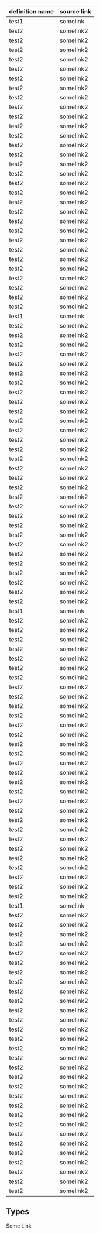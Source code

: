 | definition name | source link |
|---|---|
| test1 | <a id="row1"></a>somelink |
| test2 | somelink2 |
| test2 | somelink2 |
| test2 | somelink2 |
| test2 | somelink2 |
| test2 | somelink2 |
| test2 | somelink2 |
| test2 | somelink2 |
| test2 | somelink2 |
| test2 | somelink2 |
| test2 | somelink2 |
| test2 | somelink2 |
| test2 | somelink2 |
| test2 | somelink2 |
| test2 | somelink2 |
| test2 | somelink2 |
| test2 | somelink2 |
| test2 | somelink2 |
| test2 | somelink2 |
| test2 | somelink2 |
| test2 | somelink2 |
| test2 | somelink2 |
| test2 | somelink2 |
| test2 | somelink2 |
| test2 | somelink2 |
| test2 | somelink2 |
| test2 | somelink2 |
| test2 | somelink2 |
| test2 | somelink2 |
| test2 | somelink2 |
| test2 | <a id="row1222"></a>somelink2 |
| test1 | <a id="row1"></a>somelink |
| test2 | somelink2 |
| test2 | somelink2 |
| test2 | somelink2 |
| test2 | somelink2 |
| test2 | somelink2 |
| test2 | somelink2 |
| test2 | somelink2 |
| test2 | somelink2 |
| test2 | somelink2 |
| test2 | somelink2 |
| test2 | somelink2 |
| test2 | somelink2 |
| test2 | somelink2 |
| test2 | somelink2 |
| test2 | somelink2 |
| test2 | somelink2 |
| test2 | somelink2 |
| test2 | somelink2 |
| test2 | somelink2 |
| test2 | somelink2 |
| test2 | somelink2 |
| test2 | somelink2 |
| test2 | somelink2 |
| test2 | somelink2 |
| test2 | somelink2 |
| test2 | somelink2 |
| test2 | somelink2 |
| test2 | somelink2 |
| test2 | somelink2 |
| test2 | <a id="row1222"></a>somelink2 |
| test1 | <a id="row1"></a>somelink |
| test2 | somelink2 |
| test2 | somelink2 |
| test2 | somelink2 |
| test2 | somelink2 |
| test2 | somelink2 |
| test2 | somelink2 |
| test2 | somelink2 |
| test2 | somelink2 |
| test2 | somelink2 |
| test2 | somelink2 |
| test2 | somelink2 |
| test2 | somelink2 |
| test2 | somelink2 |
| test2 | somelink2 |
| test2 | somelink2 |
| test2 | somelink2 |
| test2 | somelink2 |
| test2 | somelink2 |
| test2 | somelink2 |
| test2 | somelink2 |
| test2 | somelink2 |
| test2 | somelink2 |
| test2 | somelink2 |
| test2 | somelink2 |
| test2 | somelink2 |
| test2 | somelink2 |
| test2 | somelink2 |
| test2 | somelink2 |
| test2 | somelink2 |
| test2 | <a id="row1222"></a>somelink2 |
| test1 | <a id="row1"></a>somelink |
| test2 | somelink2 |
| test2 | somelink2 |
| test2 | somelink2 |
| test2 | somelink2 |
| test2 | somelink2 |
| test2 | somelink2 |
| test2 | somelink2 |
| test2 | somelink2 |
| test2 | somelink2 |
| test2 | somelink2 |
| test2 | somelink2 |
| test2 | somelink2 |
| test2 | somelink2 |
| test2 | somelink2 |
| test2 | somelink2 |
| test2 | somelink2 |
| test2 | somelink2 |
| test2 | somelink2 |
| test2 | somelink2 |
| test2 | somelink2 |
| test2 | somelink2 |
| test2 | somelink2 |
| test2 | somelink2 |
| test2 | somelink2 |
| test2 | somelink2 |
| test2 | somelink2 |
| test2 | somelink2 |
| test2 | somelink2 |
| test2 | somelink2 |
| test2 | <a id="row1222"></a>somelink2 |
## Types  
<a id="types">
Some Link

